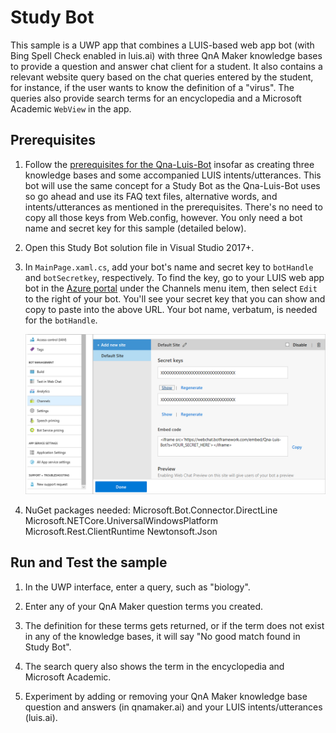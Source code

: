 # Study Bot

This sample is a UWP app that combines a LUIS-based web app bot (with Bing Spell Check enabled in luis.ai) with three QnA Maker knowledge bases to provide a question and answer chat client for a student. It also contains a relevant website query based on the chat queries entered by the student, for instance, if the user wants to know the definition of a "virus". The queries also provide search terms for an encyclopedia and a Microsoft Academic `WebView` in the app. 

## Prerequisites

1. Follow the [prerequisites for the Qna-Luis-Bot](https://github.com/Azure-Samples/cognitive-services-studybot-csharp/blob/master/Qna-Luis-Bot/readme.md) insofar as creating three knowledge bases and some accompanied LUIS intents/utterances. This bot will use the same concept for a Study Bot as the Qna-Luis-Bot uses so go ahead and use its FAQ text files, alternative words, and intents/utterances as mentioned in the prerequisites. There's no need to copy all those keys from Web.config, however. You only need a bot name and secret key for this sample (detailed below).

1. Open this Study Bot solution file in Visual Studio 2017+.

1. In `MainPage.xaml.cs`, add your bot's name and secret key to `botHandle` and `botSecretkey`, respectively. To find the key, go to your LUIS web app bot in the [Azure portal](https://ms.portal.azure.com) under the Channels menu item, then select `Edit` to the right of your bot. You'll see your secret key that you can show and copy to paste into the above URL. Your bot name, verbatum, is needed for the `botHandle`.
    
    <img src="/Assets/bot-secret-key.png">
    
1. NuGet packages needed: 
    Microsoft.Bot.Connector.DirectLine
    Microsoft.NETCore.UniversalWindowsPlatform
    Microsoft.Rest.ClientRuntime
    Newtonsoft.Json
    
## Run and Test the sample

1. In the UWP interface, enter a query, such as "biology".

1. Enter any of your QnA Maker question terms you created.

1. The definition for these terms gets returned, or if the term does not exist in any of the knowledge bases, it will say "No good match found in Study Bot".

1. The search query also shows the term in the encyclopedia and Microsoft Academic.

1. Experiment by adding or removing your QnA Maker knowledge base question and answers (in qnamaker.ai) and your LUIS intents/utterances (luis.ai).
